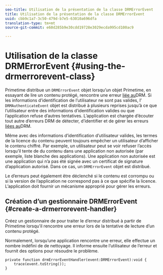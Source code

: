 ```yaml
---
seo-title: Utilisation de la présentation de la classe DRMErrorEvent
title: Utilisation de la présentation de la classe DRMErrorEvent
uuid: cbb9c1a7-3c50-479d-b7e5-63010a696dfa
translation-type: tm+mt
source-git-commit: e60d285b9e30cdd19728e3029ecda995cd100ac9

---
```



# Utilisation de la classe DRMErrorEvent {#using-the-drmerrorevent-class}

Primetime distribue un `DRMErrorEvent` objet lorsqu’un objet Primetime, en essayant de lire un contenu protégé, rencontre une erreur [liée au](https://help.adobe.com/en_US/primetime/drm/index.html#reference-DRM_Client_Error_Messages)DRM. Si les informations d’identification de l’utilisateur ne sont pas valides, l’ `DRMAuthenticateEvent` objet est distribué à plusieurs reprises jusqu’à ce que l’utilisateur entre des informations d’identification valides ou que l’application refuse d’autres tentatives. L’application est chargée d’écouter tout autre d’erreurs DRM  de détecter, d’identifier et de gérer les erreurs [liées au](https://help.adobe.com/en_US/primetime/drm/index.html#reference-DRM_Client_Error_Messages)DRM.

Même avec des informations d’identification d’utilisateur valides, les termes de la licence du contenu peuvent toujours empêcher un utilisateur d’afficher le contenu chiffré. Par exemple, un utilisateur peut se voir refuser l’accès lorsqu’il tente de du contenu dans une application non autorisée (par exemple, liste blanche des applications). Une application non autorisée est une application qui n’a pas été signée avec un certificat de signature d’application autorisé. Dans ce cas, un `DRMErrorEvent` objet est distribué.

Le d’erreurs peut également être déclenché si le contenu est corrompu ou si la version de l’application ne correspond pas à ce que spécifie la licence. L’application doit fournir un mécanisme approprié pour gérer les erreurs.

## Création d’un gestionnaire DRMErrorEvent {#create-a-drmerrorevent-handler}

Créez un gestionnaire de  pour traiter le d’erreur  distribué à partir de Primetime lorsqu’il rencontre une erreur lors de la tentative de lecture d’un contenu protégé.

Normalement, lorsqu’une application rencontre une erreur, elle effectue un nombre indéfini de  de nettoyage. Il informe ensuite l’utilisateur de l’erreur et fournit des options pour résoudre le problème.

```
private function drmErrorEventHandler(event:DRMErrorEvent):void {  
    trace(event.toString());  
} 
```

